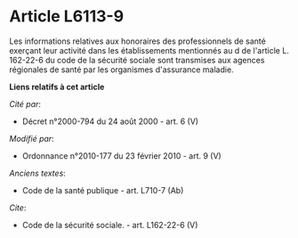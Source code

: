 # Article L6113-9

Les informations relatives aux honoraires des professionnels de santé exerçant leur activité dans les établissements
mentionnés au d de l'article L. 162-22-6 du code de la sécurité sociale sont transmises aux agences régionales de santé par
les organismes d'assurance maladie.

**Liens relatifs à cet article**

_Cité par_:

  - Décret n°2000-794 du 24 août 2000 - art. 6 (V)

_Modifié par_:

  - Ordonnance n°2010-177 du 23 février 2010 - art. 9 (V)

_Anciens textes_:

  - Code de la santé publique - art. L710-7 (Ab)

_Cite_:

  - Code de la sécurité sociale. - art. L162-22-6 (V)
